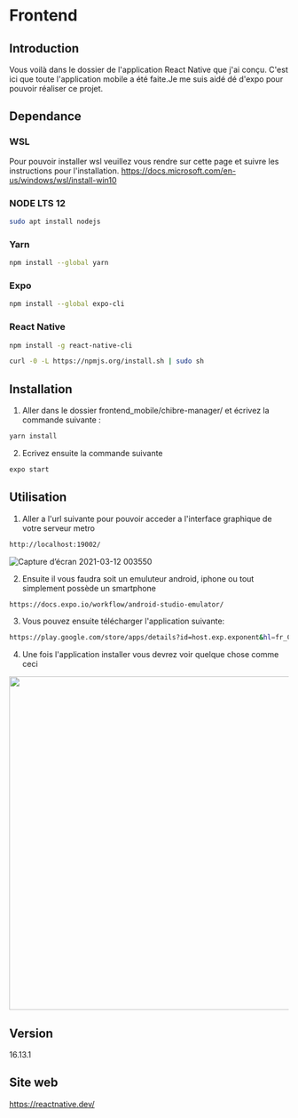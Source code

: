 # Frontend
## Introduction
Vous voilà dans le dossier de l'application React Native que j'ai conçu. C'est ici que toute l'application mobile a été faite.Je me suis aidé dé d'expo pour pouvoir réaliser ce projet.

## Dependance

### WSL
Pour pouvoir installer wsl veuillez vous rendre sur cette page et suivre les instructions pour l'installation.
https://docs.microsoft.com/en-us/windows/wsl/install-win10
### NODE LTS 12
```bash
sudo apt install nodejs
```
### Yarn
```bash
npm install --global yarn
```
### Expo
```bash
npm install --global expo-cli
```
### React Native
```bash
npm install -g react-native-cli
```
```bash
curl -0 -L https://npmjs.org/install.sh | sudo sh
```
## Installation

 1. Aller dans le dossier frontend_mobile/chibre-manager/ et écrivez la commande suivante :
 ```bash
yarn install
```
 2. Ecrivez ensuite la commande suivante
 ```bash
expo start
```

## Utilisation
 1. Aller a l'url suivante pour pouvoir acceder a l'interface graphique de votre serveur metro
  ```bash
http://localhost:19002/
```
![Capture d’écran 2021-03-12 003550](https://user-images.githubusercontent.com/49155677/110869697-4145d680-82cb-11eb-8729-24af9ab1a850.png)

 2. Ensuite il vous faudra soit un emuluteur android, iphone ou tout simplement possède un smartphone
 ```bash
https://docs.expo.io/workflow/android-studio-emulator/
```
 3. Vous pouvez ensuite télécharger l'application suivante:
 ```bash
https://play.google.com/store/apps/details?id=host.exp.exponent&hl=fr_CH&gl=US
```
 4. Une fois l'application installer vous devrez voir quelque chose comme ceci

 <img width="600" src="https://user-images.githubusercontent.com/49155677/110869709-46a32100-82cb-11eb-837a-35c8d7a6b902.jpg">


## Version
16.13.1
## Site web
https://reactnative.dev/
